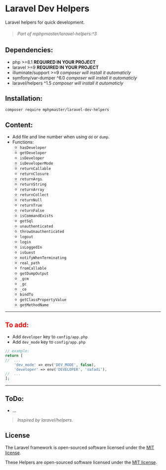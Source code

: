 # Laravel Dev Helpers

Laravel helpers for quick development.

> ###### Part of mphpmaster/laravel-helpers:^3

## Dependencies:
* php >=8.1 **REQUIRED IN YOUR PROJECT**
* laravel >=9 **REQUIRED IN YOUR PROJECT**
* illuminate/support >=9 _composer will install it automaticly_
* symfony/var-dumper ^6.0 _composer will install it automaticly_
* laravel/helpers ^1.5 _composer will install it automaticly_

## Installation:
  ```shell
  composer require mphpmaster/laravel-dev-helpers
  ```

## Content:
- Add file and line number when using `dd` or `dump`.
- Functions:
  - `hasDeveloper`
  - `getDeveloper`
  - `isDeveloper`
  - `isDeveloperMode`
  - `returnCallable`
  - `returnClosure`
  - `returnArgs`
  - `returnString`
  - `returnArray`
  - `returnCollect`
  - `returnNull`
  - `returnTrue`
  - `returnFalse`
  - `isCommandExists`
  - `getSql`
  - `unauthenticated`
  - `throwUnauthenticated`
  - `logout`
  - `login`
  - `isLoggedIn`
  - `isGuest`
  - `notifyWhenTerminating`
  - `real_path`
  - `fromCallable`
  - `getDumpOutput`
  - `_gcm`
  - `_gc`
  - `_ce`
  - `bindTo`
  - `getClassPropertyValue`
  - `getMethodName`

---

## <span style="color: red;">To add:</span>
  - Add `developer` key to `config/app.php`  
  - Add `dev_mode` key to `config/app.php`  

```php
// example:
return [
//  ...
    'dev_mode' => env('DEV_MODE', false),
    'developer' => env('DEVELOPER', 'safadi'),
//  ...
];
```

---

## ToDo:
  - ...

> *Inspired by laravel/helpers.*

## License

The Laravel framework is open-sourced software licensed under the [MIT license](https://opensource.org/licenses/MIT).

These Helpers are open-sourced software licensed under the [MIT license](https://github.com/mPhpMaster/laravel-dev-helpers/blob/master/LICENSE).
